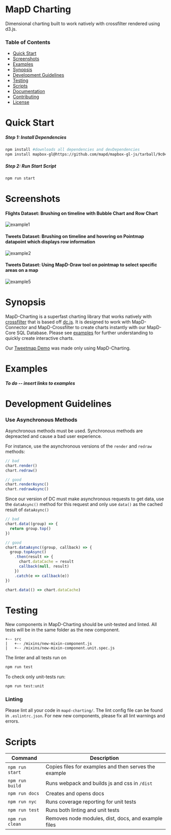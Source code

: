 # MapD Charting

Dimensional charting built to work natively with crossfilter rendered using d3.js.

### Table of Contents
- [Quick Start](#quick-start)
- [Screenshots](#screenshots)
- [Examples](#examples)
- [Synopsis](#synopsis)
- [Development Guidelines](#development-guidelines)
- [Testing](#testing)
- [Scripts](#scripts)
- [Documentation](#documentation)
- [Contributing](.github/CONTRIBUTING.md)
- [License](LICENSE)

# Quick Start

##### Step 1: Install Dependencies

```bash
npm install #downloads all dependencies and devDependencies
npm install mapbox-gl@https://github.com/mapd/mapbox-gl-js/tarball/9c04de6949fe498c8c79f5c0627dfd6d6321f307 #downloads mapbox peer dependency
```

##### Step 2: Run Start Script
```bash
npm run start
```

# Screenshots

#### Flights Dataset: Brushing on timeline with Bubble Chart and Row Chart

![example1](https://cloud.githubusercontent.com/assets/2932405/25641647/1acce1f2-2f4a-11e7-87d4-a4e80cb262f5.gif)

#### Tweets Dataset: Brushing on timeline and hovering on Pointmap datapoint which displays row information

![example2](https://cloud.githubusercontent.com/assets/2932405/25641746/acd9cdd0-2f4a-11e7-9821-99e3152075cd.gif)

#### Tweets Dataset: Using MapD-Draw tool on pointmap to select specific areas on a map

![example5](https://cloud.githubusercontent.com/assets/2932405/25641955/ab7015ac-2f4b-11e7-848a-c749fe2081bf.gif)

# Synopsis

MapD-Charting is a superfast charting library that works natively with [crossfilter](https://github.com/square/crossfilter) that is based off [dc.js](https://github.com/dc-js/dc.js).  It is designed to work with MapD-Connector and MapD-Crossfilter to create charts instantly with our MapD-Core SQL Database.  Please see [examples](#examples) for further understanding to quickly create interactive charts.

Our [Tweetmap Demo](https://www.mapd.com/demos/tweetmap/) was made only using MapD-Charting.

# Examples

##### To do -- insert links to examples

# Development Guidelines

### Use Asynchronous Methods

Asynchronous methods must be used. Synchronous methods are depreacted and cause a bad user experience.

For instance, use the asynchronous versions of the `render` and `redraw` methods:

```js
// bad
chart.render()
chart.redraw()

// good
chart.renderAsync()
chart.redrawAsync()
```

Since our version of DC must make asynchronous requests to get data, use the `dataAsync()` method for this request and only use `data()` as the cached result of `dataAsync()`

```js
// bad
chart.data((group) => {
  return group.top()
})

// good
chart.dataAsync((group, callback) => {
  group.topAsync()
    .then(result => {
      chart.dataCache = result
      callback(null, result)
    })
    .catch(e => callback(e))
})

chart.data(() => chart.dataCache)
```

# Testing

New components in MapD-Charting should be unit-tested and linted.  All tests will be in the same folder as the new component.

```
+-- src
|   +-- /mixins/new-mixin-component.js
|   +-- /mixins/new-mixin-component.unit.spec.js
```

The linter and all tests run on
```bash
npm run test
```

To check only unit-tests run:
```bash
npm run test:unit
```

### Linting

Please lint all your code in `mapd-charting/`. The lint config file can be found in `.eslintrc.json`.  For new new components, please fix all lint warnings and errors.

# Scripts

| Command        | Description  |
--- | ---
`npm run start` | Copies files for examples and then serves the example
`npm run build` | Runs webpack and builds js and css in `/dist`
`npm run docs` | Creates and opens docs
`npm run nyc` | Runs coverage reporting for unit tests
`npm run test` | Runs both linting and unit tests
`npm run clean` | Removes node modules, dist, docs, and example files
